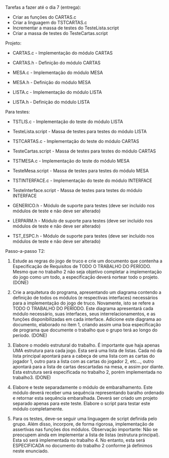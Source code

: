 Tarefas a fazer até o dia 7 (entrega):

- Criar as funções do CARTAS.c
- Criar a linguagem do TSTCARTAS.c
- Incrementar a massa de testes do TesteLista.script
- Criar a massa de testes do TesteCartas.script

Projeto:

- CARTAS.c - Implementação do módulo CARTAS

- CARTAS.h - Definição do módulo CARTAS

- MESA.c - Implementação do módulo MESA

- MESA.h - Definição do módulo MESA

- LISTA.c - Implementação do módulo LISTA

- LISTA.h - Definição do módulo LISTA

Para testes:

- TSTLIS.c - Implementação do teste do módulo LISTA

- TesteLista.script - Massa de testes para testes do módulo LISTA

- TSTCARTAS.c - Implementação do teste do módulo CARTAS

- TesteCartas.script - Massa de testes para testes do módulo CARTAS

- TSTMESA.c - Implementação do teste do módulo MESA

- TesteMesa.script - Massa de testes para testes do módulo MESA

- TSTINTERFACE.c - Implementação do teste do módulo INTERFACE

- TesteInterface.script - Massa de testes para testes do módulo INTERFACE

- GENERICO.h - Módulo de suporte para testes (deve ser incluído nos módulos de teste e não deve ser alterado)

- LERPARM.h - Módulo de suporte para testes (deve ser incluído nos módulos de teste e não deve ser alterado)

- TST_ESPC.h - Módulo de suporte para testes (deve ser incluído nos módulos de teste e não deve ser alterado)

Passo-a-passo T2:

1. Estude as regras do jogo de truco e crie um documento que contenha a Especificação de
Requisitos de TODO O TRABALHO DO PERÍODO. Mesmo que no trabalho 2 não seja
objetivo completar a implementação do jogo como um todo, a especificação deverá nortear
todo o projeto. (DONE)

2. Crie a arquitetura do programa, apresentando um diagrama contendo a definição de todos os
módulos (e respectivas interfaces) necessários para a implementação do jogo de truco.
Novamente, isto se refere a TODO O TRABALHO DO PERÍODO. Este diagrama apresentará
cada módulo necessário, suas interfaces, seus interrelacionamentos, e as funções
disponibilizadas em cada interface. Adicione este diagrama ao documento, elaborado no item
1, criando assim uma boa especificação de programa que documente o trabalho que o grupo
terá ao longo do período. (DONE)

3. Elabore o modelo estrutural do trabalho. É importante que haja apenas UMA estrutura para
cada jogo. Esta será uma lista de listas. Cada nó da lista principal apontará para a cabeça de
uma lista com as cartas do jogador 1, outro para a lista com as cartas do jogador 2, etc..., outro
apontará para a lista de cartas descartadas na mesa, e assim por diante. Esta estrutura será
especificada no trabalho 2, porém implementada no trabalho3. (DONE)

4. Elabore e teste separadamente o módulo de embaralhamento. Este módulo deverá receber
uma sequência representando baralho ordenado e retornar esta sequência embaralhada.
Deverá ser criado um projeto separado apenas para este teste. Elabore o script para testar
este módulo completamente.

5. Para os testes, deve-se seguir uma linguagem de script definida pelo grupo. Além disso,
incorpore, de forma rigorosa, implementação de assertivas nas funções dos módulos.
Observação importante: Não se preocupem ainda em implementar a lista de listas (estrutura
principal). Esta só será implementada no trabalho 4. No entanto, esta será ESPECIFICADA no
documento do trabalho 2 conforme já definimos neste enunciado.
